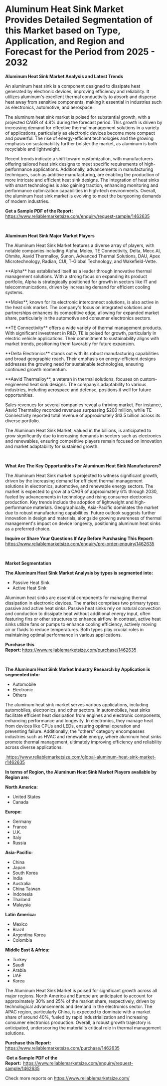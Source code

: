 <p><h1>Aluminum Heat Sink Market Provides Detailed Segmentation of this Market based on Type, Application, and Region and Forecast for the Period from 2025 - 2032</h1></p><p><strong>Aluminum Heat Sink Market Analysis and Latest Trends</strong></p>
<p><p>An aluminum heat sink is a component designed to dissipate heat generated by electronic devices, improving efficiency and reliability. It utilizes aluminum's excellent thermal conductivity to absorb and disperse heat away from sensitive components, making it essential in industries such as electronics, automotive, and aerospace.</p><p>The aluminum heat sink market is poised for substantial growth, with a projected CAGR of 4.8% during the forecast period. This growth is driven by increasing demand for effective thermal management solutions in a variety of applications, particularly as electronic devices become more compact and powerful. The rise of energy-efficient technologies and the growing emphasis on sustainability further bolster the market, as aluminum is both recyclable and lightweight.</p><p>Recent trends indicate a shift toward customization, with manufacturers offering tailored heat sink designs to meet specific requirements of high-performance applications. Additionally, advancements in manufacturing techniques, such as additive manufacturing, are enabling the production of more intricate and efficient heat sink designs. The integration of heat sinks with smart technologies is also gaining traction, enhancing monitoring and performance optimization capabilities in high-tech environments. Overall, the aluminum heat sink market is evolving to meet the burgeoning demands of modern industries.</p></p>
<p><strong>Get a Sample PDF of the Report:&nbsp;</strong> <a href="https://www.reliablemarketsize.com/enquiry/request-sample/1462635?utm_campaign=1836&utm_medium=2&utm_source=Github&utm_content=ia&utm_term=18022025&utm_id=aluminum-heat-sink">https://www.reliablemarketsize.com/enquiry/request-sample/1462635</a></p>
<p>&nbsp;</p>
<p><strong>Aluminum Heat Sink Major Market Players</strong></p>
<p><p>The Aluminum Heat Sink Market features a diverse array of players, with notable companies including Alpha, Molex, TE Connectivity, Delta, Mecc.Al, Ohmite, Aavid Thermalloy, Sunon, Advanced Thermal Solutions, DAU, Apex Microtechnology, Radian, CUI, T-Global Technology, and Wakefield-Vette.</p><p>**Alpha** has established itself as a leader through innovative thermal management solutions. With a strong focus on expanding its product portfolio, Alpha is strategically positioned for growth in sectors like IT and telecommunications, driven by increasing demand for efficient cooling systems.</p><p>**Molex**, known for its electronic interconnect solutions, is also active in the heat sink market. The company's focus on integrated solutions and partnerships enhances its competitive edge, allowing for expanded market share, particularly in the automotive and consumer electronics sectors.</p><p>**TE Connectivity** offers a wide variety of thermal management products. With significant investment in R&D, TE is poised for growth, particularly in electric vehicle applications. Their commitment to sustainability aligns with market trends, positioning them favorably for future expansion.</p><p>**Delta Electronics** stands out with its robust manufacturing capabilities and broad geographic reach. Their emphasis on energy-efficient designs addresses the growing need for sustainable technologies, ensuring continued growth momentum.</p><p>**Aavid Thermalloy**, a veteran in thermal solutions, focuses on custom-engineered heat sink designs. The company’s adaptability to various industries, including aerospace and defense, positions it well for future opportunities.</p><p>Sales revenues for several companies reveal a thriving market. For instance, Aavid Thermalloy recorded revenues surpassing $200 million, while TE Connectivity reported total revenue of approximately $13.5 billion across its diverse portfolio.</p><p>The Aluminum Heat Sink Market, valued in the billions, is anticipated to grow significantly due to increasing demands in sectors such as electronics and renewables, ensuring competitive players remain focused on innovation and market adaptability for sustained growth.</p></p>
<p>&nbsp;</p>
<p><strong>What Are The Key Opportunities For Aluminum Heat Sink Manufacturers?</strong></p>
<p><p>The Aluminum Heat Sink market is projected to witness significant growth, driven by the increasing demand for efficient thermal management solutions in electronics, automotive, and renewable energy sectors. The market is expected to grow at a CAGR of approximately 6% through 2030, fueled by advancements in technology and rising consumer electronics production. Key trends include the adoption of lightweight and high-performance materials. Geographically, Asia-Pacific dominates the market due to robust manufacturing capabilities. Future outlook suggests further innovation in design and materials, alongside growing awareness of thermal management's impact on device longevity, positioning aluminum heat sinks as a preferred choice.</p></p>
<p><strong>Inquire or Share Your Questions If Any Before Purchasing This Report:</strong> <a href="https://www.reliablemarketsize.com/enquiry/pre-order-enquiry/1462635?utm_campaign=1836&utm_medium=2&utm_source=Github&utm_content=ia&utm_term=18022025&utm_id=aluminum-heat-sink">https://www.reliablemarketsize.com/enquiry/pre-order-enquiry/1462635</a></p>
<p>&nbsp;</p>
<p><strong>Market Segmentation</strong></p>
<p><strong>The Aluminum Heat Sink Market Analysis by types is segmented into:</strong></p>
<p><ul><li>Passive Heat Sink</li><li>Active Heat Sink</li></ul></p>
<p><p>Aluminum heat sinks are essential components for managing thermal dissipation in electronic devices. The market comprises two primary types: passive and active heat sinks. Passive heat sinks rely on natural convection and conduction to dissipate heat without additional energy input, often featuring fins or other structures to enhance airflow. In contrast, active heat sinks utilize fans or pumps to enhance cooling efficiency, actively moving air or fluids to reduce temperatures. Both types play crucial roles in maintaining optimal performance in various applications.</p></p>
<p><strong>Purchase this Report:&nbsp;</strong><a href="https://www.reliablemarketsize.com/purchase/1462635?utm_campaign=1836&utm_medium=2&utm_source=Github&utm_content=ia&utm_term=18022025&utm_id=aluminum-heat-sink">https://www.reliablemarketsize.com/purchase/1462635</a></p>
<p>&nbsp;</p>
<p><strong>The Aluminum Heat Sink Market Industry Research by Application is segmented into:</strong></p>
<p><ul><li>Automobile</li><li>Electronic</li><li>Others</li></ul></p>
<p><p>The aluminum heat sink market serves various applications, including automobiles, electronics, and other sectors. In automobiles, heat sinks facilitate efficient heat dissipation from engines and electronic components, enhancing performance and longevity. In electronics, they manage heat from devices like CPUs and LEDs, ensuring optimal operation and preventing failure. Additionally, the "others" category encompasses industries such as HVAC and renewable energy, where aluminum heat sinks promote thermal management, ultimately improving efficiency and reliability across diverse applications.</p></p>
<p><a href="https://www.reliablemarketsize.com/global-aluminum-heat-sink-market-r1462635?utm_campaign=1836&utm_medium=2&utm_source=Github&utm_content=ia&utm_term=18022025&utm_id=aluminum-heat-sink">&nbsp;https://www.reliablemarketsize.com/global-aluminum-heat-sink-market-r1462635</a></p>
<p><strong>In terms of Region, the Aluminum Heat Sink Market Players available by Region are:</strong></p>
<p>
    <p> <strong> North America: </strong>
        <ul>
            <li>United States</li>
            <li>Canada</li>
        </ul>
        </p> 
    <p> <strong> Europe: </strong>
        <ul>
            <li>Germany</li>
            <li>France</li>
            <li>U.K.</li>
            <li>Italy</li>
            <li>Russia</li>
        </ul>
        </p> 
    <p> <strong> Asia-Pacific: </strong>
        <ul>
            <li>China</li>
            <li>Japan</li>
            <li>South Korea</li>
            <li>India</li>
            <li>Australia</li>
            <li>China Taiwan</li>
            <li>Indonesia</li>
            <li>Thailand</li>
            <li>Malaysia</li>
        </ul>
        </p> 
    <p> <strong> Latin America: </strong>
        <ul>
            <li>Mexico</li>
            <li>Brazil</li>
            <li>Argentina Korea</li>
            <li>Colombia</li>
        </ul>
        </p> 
    <p> <strong> Middle East & Africa: </strong>
        <ul>
            <li>Turkey</li>
            <li>Saudi</li>
            <li>Arabia</li>
            <li>UAE</li>
            <li>Korea</li>
        </ul>
    </p>
    </p>
<p><p>The Aluminum Heat Sink Market is poised for significant growth across all major regions. North America and Europe are anticipated to account for approximately 30% and 25% of the market share, respectively, driven by technological advancements and demand in the electronics sector. The APAC region, particularly China, is expected to dominate with a market share of around 40%, fueled by rapid industrialization and increasing consumer electronics production. Overall, a robust growth trajectory is anticipated, underscoring the material's critical role in thermal management solutions.</p></p>
<p><strong>Purchase this Report: </strong><a href="https://www.reliablemarketsize.com/purchase/1462635?utm_campaign=1836&utm_medium=2&utm_source=Github&utm_content=ia&utm_term=18022025&utm_id=aluminum-heat-sink">https://www.reliablemarketsize.com/purchase/1462635</a></p>
<p>&nbsp;<strong>Get a Sample PDF of the Report:&nbsp;&nbsp;</strong><a href="https://www.reliablemarketsize.com/enquiry/request-sample/1462635?utm_campaign=1836&utm_medium=2&utm_source=Github&utm_content=ia&utm_term=18022025&utm_id=aluminum-heat-sink">https://www.reliablemarketsize.com/enquiry/request-sample/1462635</a></p>
<p><strong></strong></p>
<p>Check more reports on <a href="https://www.reliablemarketsize.com/?utm_campaign=1836&utm_medium=2&utm_source=Github&utm_content=ia&utm_term=18022025&utm_id=aluminum-heat-sink">https://www.reliablemarketsize.com/</a></p>